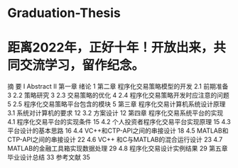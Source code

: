 # Graduation-Thesis

# 距离2022年，正好十年！开放出来，共同交流学习，留作纪念。

摘 要	I
Abstract	II
第一章 绪论	1
第二章 程序化交易策略模型的开发
2.1 前期准备	3
2.2 策略研究	3
2.3 交易策略的优化	4
2.4 程序化交易策略开发时应注意的问题	5
2.5 程序化交易策略平台包含的模块	5
第三章 程序化交易计算机系统设计原理
3.1 系统对计算机的要求	12
3.2 方案设计	12
第四章 程序化交易系统平台的实现
4.1 程序化交易平台的实现条件	15
4.2 个人投资者程序化交易平台实现原理	15
4.3 平台设计的基本思路	16
4.4 VC++和CTP-API之间的串接设计	18
4.5 MATLAB和CTP-API之间的串接设计	22
4.6 VC++ 和C与MATLAB的混合运行设计	23
4.7 MATLAB的金融工具箱实现数据处理	29
4.8 程序化交易设计实例结果	29
第五章 毕业设计总结	33
参考文献	35
